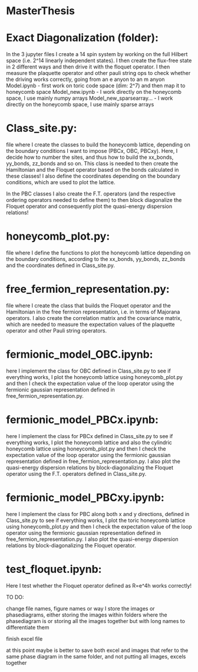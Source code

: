 # MasterThesis

# Exact Diagonalization (folder):
In the 3 jupyter files I create a 14 spin system by working on the full Hilbert space (i.e. 2^14 linearly independent states). I then create the flux-free state in 2 different ways and then drive it with the floquet operator. I then measure the plaquette operator and other pauli string ops to check whether the driving works correctly, going from an e anyon to an m anyon
Model.ipynb - first work on toric code space (dim: 2^7) and then map it to honeycomb space
Model_new.ipynb - I work directly on the honeycomb space, I use mainly numpy arrays
Model_new_sparsearray... - I work directly on the honeycomb space, I use mainly sparse arrays

# Class_site.py:
file where I create the classes to build the honeycomb lattice, depending on the boundary conditions I want to impose (PBCx, OBC, PBCxy). Here, I decide how to number the sites, and thus how to build the xx_bonds, yy_bonds, zz_bonds and so on. This class is needed to then create the Hamiltonian and the Floquet operator based on the bonds calculated in these classes! I also define the coordinates depending on the boundary conditions, which are used to plot the lattice.

In the PBC classes I also create the F.T. operators (and the respective ordering operators needed to define them) to then block diagonalize the Floquet operator and consequently plot the quasi-energy dispersion relations!

# honeycomb_plot.py:
file where I define the functions to plot the honeycomb lattice depending on the boundary conditions, according to the xx_bonds, yy_bonds, zz_bonds and the coordinates defined in Class_site.py. 

# free_fermion_representation.py:
file where I create the class that builds the Floquet operator and the Hamiltonian in the free fermion representation, i.e. in terms of Majorana operators. I also create the correlation matrix and the covariance matrix, which are needed to measure the expectation values of the plaquette operator and other Pauli string operators.

# fermionic_model_OBC.ipynb:
here I implement the class for OBC defined in Class_site.py to see if everything works, I plot the honeycomb lattice using honeycomb_plot.py and then I check the expectation value of the loop operator using the fermionic gaussian representation defined in free_fermion_representation.py. 

# fermionic_model_PBCx.ipynb:
here I implement the class for PBCx defined in Class_site.py to see if everything works, I plot the honeycomb lattice and also the cylindric honeycomb lattice using honeycomb_plot.py and then I check the expectation value of the loop operator using the fermionic gaussian representation defined in free_fermion_representation.py. I also plot the quasi-energy dispersion relations by block-diagonalizing the Floquet operator using the F.T. operators defined in Class_site.py.

# fermionic_model_PBCxy.ipynb:
here I implement the class for PBC along both x and y directions, defined in Class_site.py to see if everything works, I plot the toric honeycomb lattice using honeycomb_plot.py and then I check the expectation value of the loop operator using the fermionic gaussian representation defined in free_fermion_representation.py. I also plot the quasi-energy dispersion relations by block-diagonalizing the Floquet operator.

# test_floquet.ipynb:
Here I test whether the Floquet operator defined as R=e^4h works correctly!


TO DO:

change file names, figure names or way I store the images or phasediagrams, either storing the images within folders where the phasediagram is or storing all the images together but with long names to differentiate them

finish excel file

at this point maybe is better to save both excel and images that refer to the same phase diagram in the same folder, and not putting all images, excels together